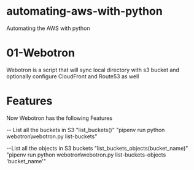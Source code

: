 # automating-aws-with-python
Automating the AWS with python

# 01-Webotron
 Webotron is a script that will sync local directory with s3 bucket and optionally configure CloudFront and Route53 as well

 # Features
 Now Webotron has the following Features

 -- List all the buckets in S3 "list_buckets()"
         "pipenv run python webotron\webotron.py list-buckets"

 --List all the objects in S3 buckets "list_buckets_objects(bucket_name)"
         "pipenv run python webotron\webotron.py list-buckets-objects 'bucket_name'"
